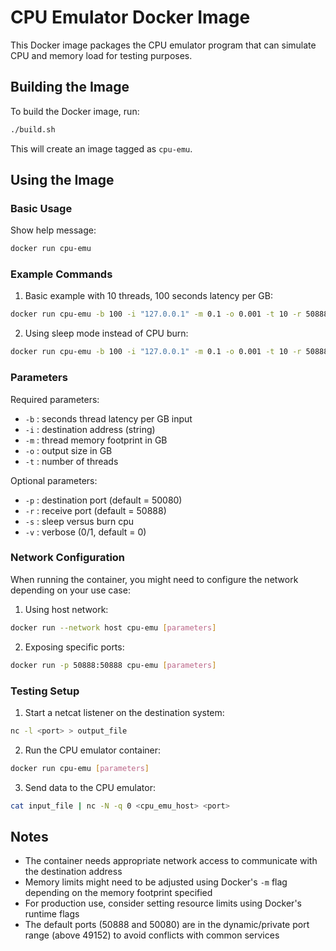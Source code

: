 # CPU Emulator Docker Image

This Docker image packages the CPU emulator program that can simulate CPU and memory load for testing purposes.

## Building the Image

To build the Docker image, run:

```bash
./build.sh
```

This will create an image tagged as `cpu-emu`.

## Using the Image

### Basic Usage

Show help message:
```bash
docker run cpu-emu
```

### Example Commands

1. Basic example with 10 threads, 100 seconds latency per GB:
```bash
docker run cpu-emu -b 100 -i "127.0.0.1" -m 0.1 -o 0.001 -t 10 -r 50888 -p 50080
```

2. Using sleep mode instead of CPU burn:
```bash
docker run cpu-emu -b 100 -i "127.0.0.1" -m 0.1 -o 0.001 -t 10 -r 50888 -p 50080 -s
```

### Parameters

Required parameters:
- `-b` : seconds thread latency per GB input
- `-i` : destination address (string)
- `-m` : thread memory footprint in GB
- `-o` : output size in GB
- `-t` : number of threads

Optional parameters:
- `-p` : destination port (default = 50080)
- `-r` : receive port (default = 50888)
- `-s` : sleep versus burn cpu
- `-v` : verbose (0/1, default = 0)

### Network Configuration

When running the container, you might need to configure the network depending on your use case:

1. Using host network:
```bash
docker run --network host cpu-emu [parameters]
```

2. Exposing specific ports:
```bash
docker run -p 50888:50888 cpu-emu [parameters]
```

### Testing Setup

1. Start a netcat listener on the destination system:
```bash
nc -l <port> > output_file
```

2. Run the CPU emulator container:
```bash
docker run cpu-emu [parameters]
```

3. Send data to the CPU emulator:
```bash
cat input_file | nc -N -q 0 <cpu_emu_host> <port>
```

## Notes

- The container needs appropriate network access to communicate with the destination address
- Memory limits might need to be adjusted using Docker's `-m` flag depending on the memory footprint specified
- For production use, consider setting resource limits using Docker's runtime flags
- The default ports (50888 and 50080) are in the dynamic/private port range (above 49152) to avoid conflicts with common services



